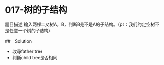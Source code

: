# 017-树的子结构
题目描述
输入两棵二叉树A，B，判断B是不是A的子结构。（ps：我们约定空树不是任意一个树的子结构）

##　Solution
- 收尋father tree
- 判斷child tree是否相同
